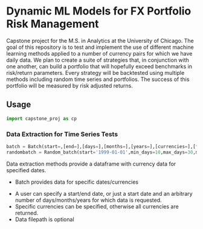 # Dynamic ML Models for FX Portfolio Risk Management

Capstone project for the M.S. in Analytics at the University of Chicago. The goal of this repository is to test and implement the use of different machine learning methods applied to a number of currency pairs for which we have daily data. We plan to create a suite of strategies that, in conjunction with one another, can build a portfolio that will hopefully exceed benchmarks in risk/return parameters. Every strategy will be backtested using multiple methods including random time series and portfolios. The success of this portfolio will be measured by risk adjusted returns.

## Usage
```python
import capstone_proj as cp
```

### Data Extraction for Time Series Tests
```python
batch = Batch(start=,[end=],[days=],[months=],[years=],[currencies=],[filepath=])
randombatch = Random_batch(start='1999-01-01',min_days=10,max_days=30,max_currencies=3,min_currencies=1)
```
Data extraction methods provide a dataframe with currency data for specified dates. 

* Batch provides data for specific dates/currencies
- A user can specify a start/end date, or just a start date and an arbitrary number of days/months/years for which data is requested.
- Specific currencies can be specified, otherwise all currencies are returned. 
- Data filepath is optional

